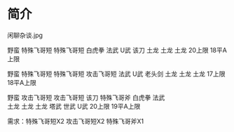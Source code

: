 # 简介

闲聊杂谈.jpg

野蛮 
特殊飞哥短  特殊飞哥短  白虎拳
法武    U武     该刀
土龙    土龙    土龙
20上限 18平A上限

野蛮 
特殊飞哥短  特殊飞哥短  攻击飞哥短
法武    U武     老头剑
土龙    土龙    土龙
17上限 18平A上限

野蛮 
攻击飞哥短  攻击飞哥短  该刀 
特殊飞哥斧  白虎拳  法武           
土龙    土龙    土龙
塔武    世武    U武
20上限 19平A上限

需求：特殊飞哥短X2 攻击飞哥短X2 特殊飞哥斧X1